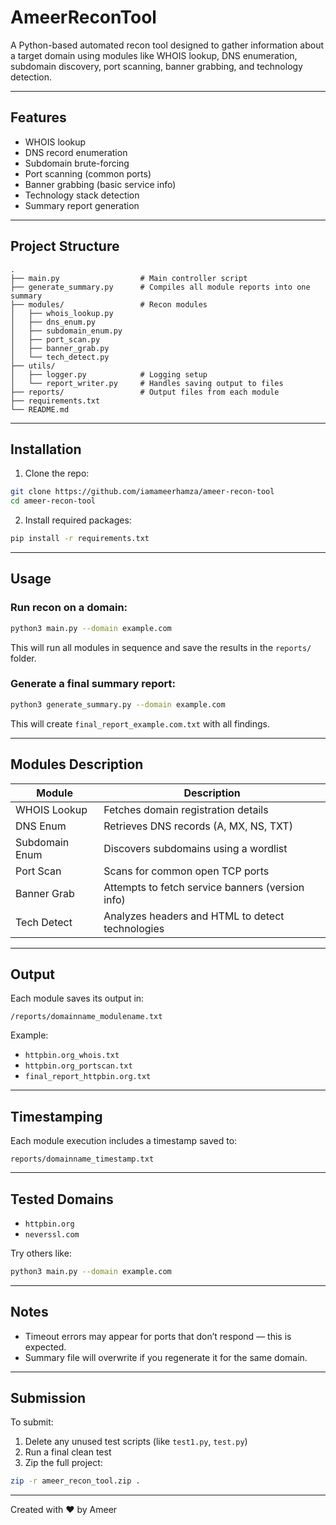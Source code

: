 # AmeerReconTool 

A Python-based automated recon tool designed to gather information about a target domain using modules like WHOIS lookup, DNS enumeration, subdomain discovery, port scanning, banner grabbing, and technology detection.

---

##  Features

- WHOIS lookup
- DNS record enumeration
- Subdomain brute-forcing
- Port scanning (common ports)
- Banner grabbing (basic service info)
- Technology stack detection
- Summary report generation

---

##  Project Structure

```
.
├── main.py                  # Main controller script
├── generate_summary.py      # Compiles all module reports into one summary
├── modules/                 # Recon modules
│   ├── whois_lookup.py
│   ├── dns_enum.py
│   ├── subdomain_enum.py
│   ├── port_scan.py
│   ├── banner_grab.py
│   └── tech_detect.py
├── utils/
│   ├── logger.py            # Logging setup
│   └── report_writer.py     # Handles saving output to files
├── reports/                 # Output files from each module
├── requirements.txt
└── README.md
```

---

## Installation

1. Clone the repo:
```bash
git clone https://github.com/iamameerhamza/ameer-recon-tool
cd ameer-recon-tool
```

2. Install required packages:
```bash
pip install -r requirements.txt
```

---

##  Usage

### Run recon on a domain:
```bash
python3 main.py --domain example.com
```

This will run all modules in sequence and save the results in the `reports/` folder.

### Generate a final summary report:
```bash
python3 generate_summary.py --domain example.com
```

This will create `final_report_example.com.txt` with all findings.

---

## Modules Description

| Module         | Description                                         |
|----------------|-----------------------------------------------------|
| WHOIS Lookup   | Fetches domain registration details                 |
| DNS Enum       | Retrieves DNS records (A, MX, NS, TXT)              |
| Subdomain Enum | Discovers subdomains using a wordlist               |
| Port Scan      | Scans for common open TCP ports                     |
| Banner Grab    | Attempts to fetch service banners (version info)    |
| Tech Detect    | Analyzes headers and HTML to detect technologies    |

---

##  Output

Each module saves its output in:
```
/reports/domainname_modulename.txt
```

Example:
- `httpbin.org_whois.txt`
- `httpbin.org_portscan.txt`
- `final_report_httpbin.org.txt`

---

## Timestamping

Each module execution includes a timestamp saved to:
```
reports/domainname_timestamp.txt
```

---

##  Tested Domains

- `httpbin.org`
- `neverssl.com`

Try others like:
```bash
python3 main.py --domain example.com
```

---

##  Notes

- Timeout errors may appear for ports that don’t respond — this is expected.
- Summary file will overwrite if you regenerate it for the same domain.

---

##  Submission

To submit:
1. Delete any unused test scripts (like `test1.py`, `test.py`)
2. Run a final clean test
3. Zip the full project:
```bash
zip -r ameer_recon_tool.zip .
```

---

Created with ❤️ by Ameer
